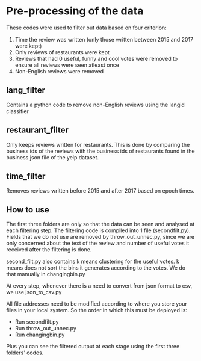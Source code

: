 # Pre-processing of the data

These codes were used to filter out data based on four criterion:
1) Time the review was written (only those written between 2015 and 2017 were kept)
2) Only reviews of restaurants were kept
3) Reviews that had 0 useful, funny and cool votes were removed to ensure all reviews were seen atleast once
4) Non-English reviews were removed

## lang_filter 

Contains a python code to remove non-English reviews using the langid classifier

## restaurant_filter
Only keeps reviews written for restaurants. This is done by comparing the business ids of the reviews with the business ids of restaurants found in the business.json file of the yelp dataset.

## time_filter

Removes reviews written before 2015 and after 2017 based on epoch times.

## How to use

The first three folders are only so that the data can be seen and analysed at each filtering step. The filtering code is compiled into 1 file (secondfilt.py). Fields that we do not use are removed by throw_out_unnec.py, since we are only concerned about the text of the review and number of useful votes it received after the filtering is done.

second_filt.py also contains k means clustering for the useful votes. k means does not sort the bins it generates according to the votes. We do that manually in changingbin.py

At every step, whenever there is a need to convert from json format to csv, we use json_to_csv.py

All file addresses need to be modified according to where you store your files in your local system.
So the order in which this must be deployed is:
* Run secondfilt.py
* Run throw_out_unnec.py
* Run changingbin.py

Plus you can see the filtered output at each stage using the first three folders' codes.

